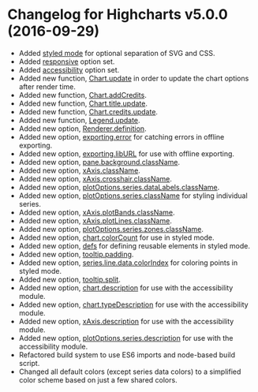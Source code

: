 # Changelog for Highcharts v5.0.0 (2016-09-29)

- Added [styled mode](/docs/chart-design-and-style/style-by-css) for optional separation of SVG and CSS.
- Added [responsive](https://api.highcharts.com/highcharts/responsive) option set.
- Added [accessibility](https://api.highcharts.com/highcharts/accessibility) option set.
- Added new function, [Chart.update](https://api.highcharts.com/highcharts/Chart.update) in order to update the chart options after render time.
- Added new function, [Chart.addCredits](https://api.highcharts.com/highcharts/Chart.addCredits).
- Added new function, [Chart.title.update](https://api.highcharts.com/highcharts/Chart.title).
- Added new function, [Chart.credits.update](https://api.highcharts.com/highcharts/Chart.credits).
- Added new function, [Legend.update](https://api.highcharts.com/highcharts/Legend.update).
- Added new option, [Renderer.definition](https://api.highcharts.com/highcharts/Renderer.definition).
- Added new option, [exporting.error](https://api.highcharts.com/highcharts/exporting.error) for catching errors in offline exporting.
- Added new option, [exporting.libURL](https://api.highcharts.com/highcharts/exporting.libURL) for use with offline exporting.
- Added new option, [pane.background.className](https://api.highcharts.com/highcharts/pane.background.className).
- Added new option, [xAxis.className](https://api.highcharts.com/highcharts/xAxis.className).
- Added new option, [xAxis.crosshair.className](https://api.highcharts.com/highcharts/xAxis.crosshair.className).
- Added new option, [plotOptions.series.dataLabels.className](https://api.highcharts.com/highcharts/plotOptions.series.dataLabels.className).
- Added new option, [plotOptions.series.className](https://api.highcharts.com/highcharts/plotOptions.series.className) for styling individual series.
- Added new option, [xAxis.plotBands.className](https://api.highcharts.com/highcharts/xAxis.plotBands.className).
- Added new option, [xAxis.plotLines.className](https://api.highcharts.com/highcharts/xAxis.plotLines.className).
- Added new option, [plotOptions.series.zones.className](https://api.highcharts.com/highcharts/plotOptions.series.zones.className).
- Added new option, [chart.colorCount](https://api.highcharts.com/highcharts/chart.colorCount) for use in styled mode.
- Added new option, [defs](https://api.highcharts.com/highcharts/defs) for defining reusable elements in styled mode.
- Added new option, [tooltip.padding](https://api.highcharts.com/highcharts/tooltip.padding).
- Added new option, [series.line.data.colorIndex](https://api.highcharts.com/highcharts/series.line..data.colorIndex) for coloring points in styled mode.
- Added new option, [tooltip.split](https://api.highcharts.com/highcharts/tooltip.split).
- Added new option, [chart.description](https://api.highcharts.com/highcharts/chart.description) for use with the accessibility module.
- Added new option, [chart.typeDescription](https://api.highcharts.com/highcharts/chart.typeDescription) for use with the accessibility module.
- Added new option, [xAxis.description](https://api.highcharts.com/highcharts/xAxis.description) for use with the accessibility module.
- Added new option, [plotOptions.series.description](https://api.highcharts.com/highcharts/plotOptions.series.description) for use with the accessibility module.
- Refactored build system to use ES6 imports and node-based build script.
- Changed all default colors (except series data colors) to a simplified color scheme based on just a few shared colors.